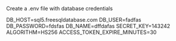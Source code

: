 Create a .env file with database credentials 


DB_HOST=sql5.freesqldatabase.com
DB_USER=fadfas
DB_PASSWORD=fdsfas
DB_NAME=dffdafas
SECRET_KEY=143242
ALGORITHM=HS256
ACCESS_TOKEN_EXPIRE_MINUTES=30
